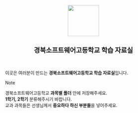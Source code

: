 <div align="center">
  <img src="https://github.com/Bongyang-National-Guard/School/assets/133763382/76d655b1-7fcf-4a4b-8779-58443971302b"  width="100px"/>
  
  ## 경북소프트웨어고등학교 학습 자료실
</div>  <br/>

이곳은 여러분이 만드는 **경북소프트웨어고등학교 학습 자료실**입니다.   
> [!Note]
경북소프트웨어고등학교 **과목별 폴더** 안에 저장해주세요.   
**1학기, 2학기** 분류해주시기 바랍니다.   
교과 과목들은 선생님께서 **중요하다 하신 부분들**을 넣어주세요.
